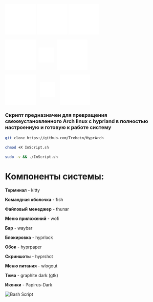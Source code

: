 <img 
  src="https://raw.githubusercontent.com/Trebein/HyprArch/main/assets/archlinux.svg" 
  width="100" 
/>
<img 
  src="https://raw.githubusercontent.com/Trebein/HyprArch/main/assets/plus.svg" 
  width="100" 
/>
<img 
  src="https://raw.githubusercontent.com/Trebein/HyprArch/main/assets/hyprland.svg" 
  width="100" 
/>


<div style="display: flex; align-items: center;">
  <img 
    src="https://raw.githubusercontent.com/Trebein/HyprArch/main/assets/archlinux.svg" 
    width="100" 
  />
  <img 
    src="https://raw.githubusercontent.com/Trebein/HyprArch/main/assets/plus.svg" 
    width="50" 
    style="margin: 0 10px;" /* Добавляем отступы по бокам */
  />
  <img 
    src="https://raw.githubusercontent.com/Trebein/HyprArch/main/assets/hyprland.svg" 
    width="100" 
  />
</div>

<img 
  src="https://raw.githubusercontent.com/Trebein/HyprArch/main/assets/archlinux.svg" 
  width="100" 
  style="vertical-align: middle;" 
/>
<img 
  src="https://raw.githubusercontent.com/Trebein/HyprArch/main/assets/plus.svg" 
  width="50" 
  style="vertical-align: middle; margin: 0 10px;" 
/>
<img 
  src="https://raw.githubusercontent.com/Trebein/HyprArch/main/assets/hyprland.svg" 
  width="100" 
  style="vertical-align: middle;" 
/>


### Скрипт предназначен для превращения свежеустановленного Arch linux с hyprland в полностью настроенную и готовую к работе систему

```BASH
git clone https://github.com/Trebein/HyprArch
```
```BASH
chmod +X InScript.sh
```
```BASH
sudo -v && ./InScript.sh
```

# Компоненты системы:
**Терминал** - kitty

**Командная оболочка** - fish

**Файловый менеджер** - thunar

**Меню приложений** - wofi

**Бар** - waybar

**Блокировка** - hyprlock

**Обои** -  hyprpaper

**Скриншоты** - hyprshot

**Меню питания** - wlogout

**Тема** - graphite dark (gtk)

**Иконки** - Papirus-Dark

![Bash Script](https://img.shields.io/badge/bash_script-%23121011.svg?style=for-the-badge&logo=gnu-bash&logoColor=white)
